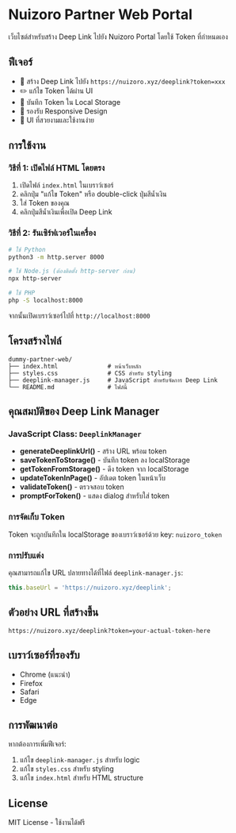 # Nuizoro Partner Web Portal

เว็บไซต์สำหรับสร้าง Deep Link ไปยัง Nuizoro Portal โดยใช้ Token ที่กำหนดเอง

## ฟีเจอร์

- 🔗 สร้าง Deep Link ไปยัง `https://nuizoro.xyz/deeplink?token=xxx`
- ✏️ แก้ไข Token ได้ผ่าน UI
- 💾 บันทึก Token ใน Local Storage
- 📱 รองรับ Responsive Design
- 🎨 UI ที่สวยงามและใช้งานง่าย

## การใช้งาน

### วิธีที่ 1: เปิดไฟล์ HTML โดยตรง
1. เปิดไฟล์ `index.html` ในเบราว์เซอร์
2. คลิกปุ่ม "แก้ไข Token" หรือ double-click ปุ่มสีน้ำเงิน
3. ใส่ Token ของคุณ
4. คลิกปุ่มสีน้ำเงินเพื่อเปิด Deep Link

### วิธีที่ 2: รันเซิร์ฟเวอร์ในเครื่อง

```bash
# ใช้ Python
python3 -m http.server 8000

# ใช้ Node.js (ต้องติดตั้ง http-server ก่อน)
npx http-server

# ใช้ PHP
php -S localhost:8000
```

จากนั้นเปิดเบราว์เซอร์ไปที่ `http://localhost:8000`

## โครงสร้างไฟล์

```
dummy-partner-web/
├── index.html              # หน้าเว็บหลัก
├── styles.css              # CSS สำหรับ styling
├── deeplink-manager.js     # JavaScript สำหรับจัดการ Deep Link
└── README.md               # ไฟล์นี้
```

## คุณสมบัติของ Deep Link Manager

### JavaScript Class: `DeeplinkManager`

- **generateDeeplinkUrl()** - สร้าง URL พร้อม token
- **saveTokenToStorage()** - บันทึก token ลง localStorage
- **getTokenFromStorage()** - ดึง token จาก localStorage  
- **updateTokenInPage()** - อัปเดต token ในหน้าเว็บ
- **validateToken()** - ตรวจสอบ token
- **promptForToken()** - แสดง dialog สำหรับใส่ token

### การจัดเก็บ Token

Token จะถูกบันทึกใน localStorage ของเบราว์เซอร์ด้วย key: `nuizoro_token`

### การปรับแต่ง

คุณสามารถแก้ไข URL ปลายทางได้ที่ไฟล์ `deeplink-manager.js`:

```javascript
this.baseUrl = 'https://nuizoro.xyz/deeplink';
```

## ตัวอย่าง URL ที่สร้างขึ้น

```
https://nuizoro.xyz/deeplink?token=your-actual-token-here
```

## เบราว์เซอร์ที่รองรับ

- Chrome (แนะนำ)
- Firefox
- Safari
- Edge

## การพัฒนาต่อ

หากต้องการเพิ่มฟีเจอร์:

1. แก้ไข `deeplink-manager.js` สำหรับ logic
2. แก้ไข `styles.css` สำหรับ styling
3. แก้ไข `index.html` สำหรับ HTML structure

## License

MIT License - ใช้งานได้ฟรี
